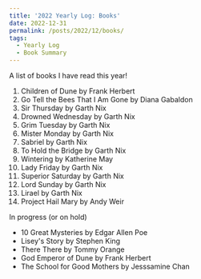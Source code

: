 ```yaml
---
title: '2022 Yearly Log: Books'
date: 2022-12-31
permalink: /posts/2022/12/books/
tags:
  - Yearly Log
  - Book Summary
---
```


A list of books I have read this year!

1. Children of Dune by Frank Herbert
2. Go Tell the Bees That I Am Gone by Diana Gabaldon
3. Sir Thursday by Garth Nix
4. Drowned Wednesday by Garth Nix
5. Grim Tuesday by Garth Nix
6. Mister Monday by Garth Nix
7. Sabriel by Garth Nix
8. To Hold the Bridge by Garth Nix
9. Wintering by Katherine May
10. Lady Friday by Garth Nix
11. Superior Saturday by Garth Nix
12. Lord Sunday by Garth Nix
13. Lirael by Garth Nix
14. Project Hail Mary by Andy Weir



In progress (or on hold)
- 10 Great Mysteries by Edgar Allen Poe
- Lisey's Story by Stephen King
- There There by Tommy Orange
- God Emperor of Dune by Frank Herbert
- The School for Good Mothers by Jesssamine Chan
